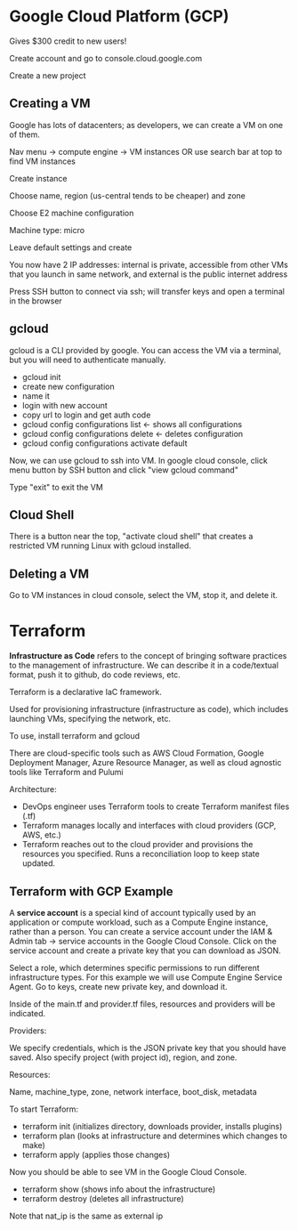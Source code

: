 # Google Cloud Platform (GCP)

Gives $300 credit to new users!

Create account and go to console.cloud.google.com

Create a new project

## Creating a VM

Google has lots of datacenters; as developers, we can create a VM on one of them.

Nav menu -> compute engine -> VM instances OR use search bar at top to find VM instances

Create instance

Choose name, region (us-central tends to be cheaper) and zone

Choose E2 machine configuration

Machine type: micro

Leave default settings and create

You now have 2 IP addresses: internal is private, accessible from other VMs that you launch in same network, and external is the public internet address

Press SSH button to connect via ssh; will transfer keys and open a terminal in the browser

## gcloud

gcloud is a CLI provided by google. You can access the VM via a terminal, but you will need to authenticate manually.

- gcloud init
- create new configuration
- name it
- login with new account
- copy url to login and get auth code
- gcloud config configurations list <- shows all configurations
- gcloud config configurations delete <config name> <- deletes configuration
- gcloud config configurations activate default

Now, we can use gcloud to ssh into VM. In google cloud console, click menu button by SSH button and click "view gcloud command"

Type "exit" to exit the VM

## Cloud Shell

There is a button near the top, "activate cloud shell" that creates a restricted VM running Linux with gcloud installed.

## Deleting a VM

Go to VM instances in cloud console, select the VM, stop it, and delete it.

# Terraform

**Infrastructure as Code** refers to the concept of bringing software practices to the management of infrastructure. We can describe it in a code/textual format, push it to github, do code reviews, etc.

Terraform is a declarative IaC framework.

Used for provisioning infrastructure (infrastructure as code), which includes launching VMs, specifying the network, etc.

To use, install terraform and gcloud

There are cloud-specific tools such as AWS Cloud Formation, Google Deployment Manager, Azure Resource Manager, as well as cloud agnostic tools like Terraform and Pulumi

Architecture:

- DevOps engineer uses Terraform tools to create Terraform manifest files (.tf)
- Terraform manages locally and interfaces with cloud providers (GCP, AWS, etc.)
- Terraform reaches out to the cloud provider and provisions the resources you specified. Runs a reconciliation loop to keep state updated.

## Terraform with GCP Example

A **service account** is a special kind of account typically used by an application or compute workload, such as a Compute Engine instance, rather than a person. You can create a service account under the IAM & Admin tab -> service accounts in the Google Cloud Console. Click on the service account and create a private key that you can download as JSON.

Select a role, which determines specific permissions to run different infrastructure types. For this example we will use Compute Engine Service Agent. Go to keys, create new private key, and download it.

Inside of the main.tf and provider.tf files, resources and providers will be indicated.

Providers: 

We specify credentials, which is the JSON private key that you should have saved. Also specify project (with project id), region, and zone.

Resources:

Name, machine_type, zone, network interface, boot_disk, metadata

To start Terraform:

- terraform init (initializes directory, downloads provider, installs plugins)
- terraform plan (looks at infrastructure and determines which changes to make)
- terraform apply (applies those changes)

Now you should be able to see VM in the Google Cloud Console.

- terraform show (shows info about the infrastructure)
- terraform destroy (deletes all infrastructure)

Note that nat_ip is the same as external ip
